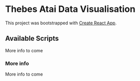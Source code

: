 # Thebes Atai Data Visualisation

This project was bootstrapped with [Create React App](https://github.com/facebook/create-react-app).

## Available Scripts
More info to come

### More info
More info to come